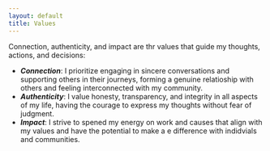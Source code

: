```yaml
---
layout: default
title: Values
---
```


Connection, authenticity, and impact are thr values that guide my thoughts, actions, and decisions:

* ***Connection***: I prioritize engaging in sincere conversations and supporting others in their journeys, forming a genuine relatioship with others and feeling interconnected with my community.
* ***Authenticity***: I value honesty, transparency, and integrity in all aspects of my life, having the courage to express my thoughts without fear of judgment.
* ***Impact***: I strive to spened my energy on work and causes that align with my values and have the potential to make a e difference with indidvials and communities.
